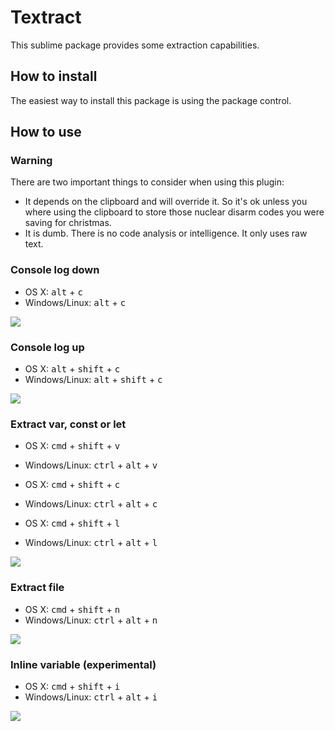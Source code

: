 
# Textract

This sublime package provides some extraction capabilities.

## How to install

The easiest way to install this package is using the package control.

## How to use

### Warning

There are two important things to consider when using this plugin:

- It depends on the clipboard and will override it. So it's ok unless you where using the clipboard to store those nuclear disarm codes you were saving for christmas.
- It is dumb. There is no code analysis or intelligence. It only uses raw text.

### Console log down
- OS X: <kbd>alt</kbd> + <kbd>c</kbd>
- Windows/Linux: <kbd>alt</kbd> + <kbd>c</kbd>

![](https://dl.dropboxusercontent.com/u/140127353/consoledown.gif)

### Console log up
- OS X: <kbd>alt</kbd> + <kbd>shift</kbd> + <kbd>c</kbd>
- Windows/Linux: <kbd>alt</kbd> + <kbd>shift</kbd> + <kbd>c</kbd>

![](https://dl.dropboxusercontent.com/u/140127353/consoleup.gif)

### Extract var, const or let

- OS X: <kbd>cmd</kbd> + <kbd>shift</kbd> + <kbd>v</kbd>
- Windows/Linux: <kbd>ctrl</kbd> + <kbd>alt</kbd> + <kbd>v</kbd>

- OS X: <kbd>cmd</kbd> + <kbd>shift</kbd> + <kbd>c</kbd>
- Windows/Linux: <kbd>ctrl</kbd> + <kbd>alt</kbd> + <kbd>c</kbd>

- OS X: <kbd>cmd</kbd> + <kbd>shift</kbd> + <kbd>l</kbd>
- Windows/Linux: <kbd>ctrl</kbd> + <kbd>alt</kbd> + <kbd>l</kbd>

![](https://dl.dropboxusercontent.com/u/140127353/extractVariable.gif)

### Extract file

- OS X: <kbd>cmd</kbd> + <kbd>shift</kbd> + <kbd>n</kbd>
- Windows/Linux: <kbd>ctrl</kbd> + <kbd>alt</kbd> + <kbd>n</kbd>

![](https://dl.dropboxusercontent.com/u/140127353/extractFile.gif)

### Inline variable (experimental)

- OS X: <kbd>cmd</kbd> + <kbd>shift</kbd> + <kbd>i</kbd>
- Windows/Linux: <kbd>ctrl</kbd> + <kbd>alt</kbd> + <kbd>i</kbd>

![](https://dl.dropboxusercontent.com/u/140127353/inlineVariable.gif)
